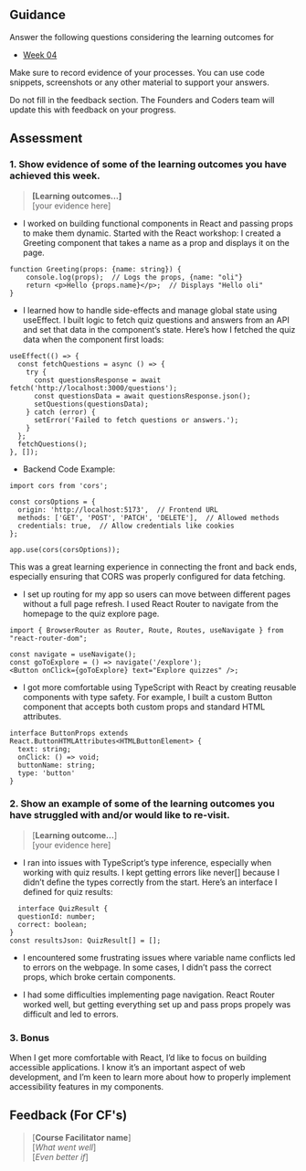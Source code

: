 ## Guidance
Answer the following questions considering the learning outcomes for
- [Week 04](https://learn.foundersandcoders.com/course/syllabus/developer/week04-project03-frontend/learning-outcomes/)

Make sure to record evidence of your processes. You can use code snippets, screenshots or any other material to support your answers.

Do not fill in the feedback section. The Founders and Coders team will update this with feedback on your progress.

## Assessment
 ### 1. Show evidence of some of the learning outcomes you have achieved this week.
> **[Learning outcomes...]**  
> [your evidence here]
-  I worked on building functional components in React and passing props to make them dynamic.
Started with the React workshop: I created a Greeting component that takes a name as a prop and displays it on the page.
```
function Greeting(props: {name: string}) {
    console.log(props);  // Logs the props, {name: "oli"}
    return <p>Hello {props.name}</p>;  // Displays "Hello oli"
}
```
- I learned how to handle side-effects and manage global state using useEffect. I built logic to fetch quiz questions and answers from an API and set that data in the component’s state. Here’s how I fetched the quiz data when the component first loads:
```
useEffect(() => {
  const fetchQuestions = async () => {
    try {
      const questionsResponse = await fetch('http://localhost:3000/questions');
      const questionsData = await questionsResponse.json();
      setQuestions(questionsData);
    } catch (error) {
      setError('Failed to fetch questions or answers.');
    }
  };
  fetchQuestions();
}, []);
```
- Backend Code Example:

```
import cors from 'cors';

const corsOptions = {
  origin: 'http://localhost:5173',  // Frontend URL
  methods: ['GET', 'POST', 'PATCH', 'DELETE'],  // Allowed methods
  credentials: true,  // Allow credentials like cookies
};

app.use(cors(corsOptions));
```
This was a great learning experience in connecting the front and back ends, especially ensuring that CORS was properly configured for data fetching.


- I set up routing for my app so users can move between different pages without a full page refresh. I used React Router to navigate from the homepage to the quiz explore page.
 ```
import { BrowserRouter as Router, Route, Routes, useNavigate } from "react-router-dom";

const navigate = useNavigate();
const goToExplore = () => navigate('/explore');
<Button onClick={goToExplore} text="Explore quizzes" />;
```
- I got more comfortable using TypeScript with React by creating reusable components with type safety. For example, I built a custom Button component that accepts both custom props and standard HTML attributes.
```
interface ButtonProps extends React.ButtonHTMLAttributes<HTMLButtonElement> {
  text: string;                     
  onClick: () => void;               
  buttonName: string;                  
  type: 'button'
}
```

 ### 2. Show an example of some of the learning outcomes you have struggled with and/or would like to re-visit.
> [**Learning outcome...**]  
> [your evidence here]

- I ran into issues with TypeScript’s type inference, especially when working with quiz results. I kept getting errors like never[] because I didn’t define the types correctly from the start. Here’s an interface I defined for quiz results:
```
  interface QuizResult {
  questionId: number;
  correct: boolean;
}
const resultsJson: QuizResult[] = [];
```

-  I encountered some frustrating issues where variable name conflicts led to errors on the webpage. In some cases, I didn’t pass the correct props, which broke certain components.

- I had some difficulties implementing page navigation. React Router worked well, but getting everything set up and pass props propely was difficult and led to errors.

### 3. Bonus
When I get more comfortable with React, I’d like to focus on building accessible applications. I know it’s an important aspect of web development, and I’m keen to learn more about how to properly implement accessibility features in my components.


## Feedback (For CF's)
> [**Course Facilitator name**]  
> [*What went well*]  
> [*Even better if*]
